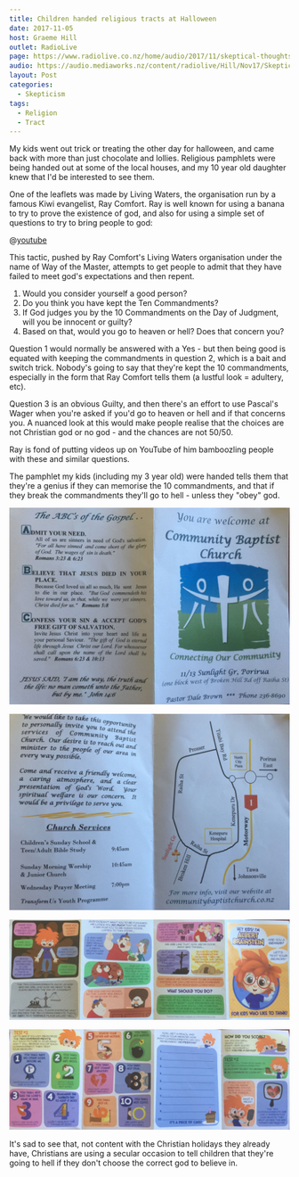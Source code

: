 ```yaml
---
title: Children handed religious tracts at Halloween
date: 2017-11-05
host: Graeme Hill
outlet: RadioLive
page: https://www.radiolive.co.nz/home/audio/2017/11/skeptical-thoughts-with-mark-honeychurch.html
audio: https://audio.mediaworks.nz/content/radiolive/Hill/Nov17/SkepticalThoughts5_11_17.mp3
layout: Post
categories:
  - Skepticism
tags:
  - Religion
  - Tract
---
```


My kids went out trick or treating the other day for halloween, and came back with more than just chocolate and lollies. Religious pamphlets were being handed out at some of the local houses, and my 10 year old daughter knew that I'd be interested to see them.

<!-- more -->

One of the leaflets was made by Living Waters, the organisation run by a famous Kiwi evangelist, Ray Comfort. Ray is well known for using a banana to try to prove the existence of god, and also for using a simple set of questions to try to bring people to god:

@[youtube](https://youtu.be/Ab90Lk6APx0&t=32m57s)

This tactic, pushed by Ray Comfort's Living Waters organisation under the name of Way of the Master, attempts to get people to admit that they have failed to meet god's expectations and then repent.

1. Would you consider yourself a good person?
2. Do you think you have kept the Ten Commandments?
3. If God judges you by the 10 Commandments on the Day of Judgment, will you be innocent or guilty?
4. Based on that, would you go to heaven or hell? Does that concern you?

Question 1 would normally be answered with a Yes - but then being good is equated with keeping the commandments in question 2, which is a bait and switch trick. Nobody's going to say that they're kept the 10 commandments, especially in the form that Ray Comfort tells them (a lustful look = adultery, etc).

Question 3 is an obvious Guilty, and then there's an effort to use Pascal's Wager when you're asked if you'd go to heaven or hell and if that concerns you. A nuanced look at this would make people realise that the choices are not Christian god or no god - and the chances are not 50/50.

Ray is fond of putting videos up on YouTube of him bamboozling people with these and similar questions.

The pamphlet my kids (including my 3 year old) were handed tells them that they're a genius if they can memorise the 10 commandments, and that if they break the commandments they'll go to hell - unless they "obey" god.

![Baptist 1](./images/IMG_1542.jpg)

![Baptist 2](./images/IMG_1543.jpg)

![Einstein 1](./images/IMG_1538.jpg)

![Einstein 2](./images/IMG_1541.jpg)

It's sad to see that, not content with the Christian holidays they already have, Christians are using a secular occasion to tell children that they're going to hell if they don't choose the correct god to believe in.
